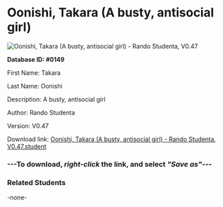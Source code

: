 # Oonishi, Takara (A busty, antisocial girl)

<img src="../../Files/Images/Oonishi, Takara (A busty, antisocial girl).png" title="Oonishi, Takara (A busty, antisocial girl) - Rando Studenta, V0.47">

**Database ID: #0149**

First Name: Takara

Last Name: Oonishi

Description: A busty, antisocial girl

Author: Rando Studenta

Version: V0.47

Download link: <a href="https://raw.githubusercontent.com/Arbiter1223/Daigaku-Gurashi-Custom-Students/master/Files/Student%20Files/Oonishi%2C%20Takara%20(A%20busty%2C%20antisocial%20girl)%20-%20Rando%20Studenta%2C%20V0.47.student">Oonishi, Takara (A busty, antisocial girl) - Rando Studenta, V0.47.student</a>

### ---**To download, _right-click_ the link, and select _"Save as"_**---

### Related Students

-none-
